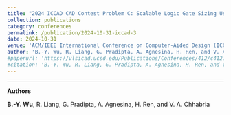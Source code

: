 ```yaml
---
title: "2024 ICCAD CAD Contest Problem C: Scalable Logic Gate Sizing Using ML Techniques and GPU Acceleration"
collection: publications
category: conferences
permalink: /publication/2024-10-31-iccad-3
date: 2024-10-31
venue: 'ACM/IEEE International Conference on Computer-Aided Design (ICCAD)'
author: 'B.-Y. Wu, R. Liang, G. Pradipta, A. Agnesina, H. Ren, and V. A. Chhabria'
#paperurl: 'https://vlsicad.ucsd.edu/Publications/Conferences/412/c412.pdf'
#citation: 'B.-Y. Wu, R. Liang, G. Pradipta, A. Agnesina, H. Ren, and V. A. Chhabria, “2024 ICCAD CAD Contest Problem C: Scalable Logic Gate Sizing Using ML Techniques and GPU Acceleration“, Proc. ICCAD, 2024.'
---
```

****

**Authors**

**B.-Y. Wu**, R. Liang, G. Pradipta, A. Agnesina, H. Ren, and V. A. Chhabria
